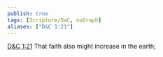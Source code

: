 ```yaml
---
publish: true
tags: [Scripture/DaC, noGraph]
aliases: ["D&C 1:21"]
---
```

[D&C 1:21](https://churchofjesuschrist.org/study/scriptures/dc-testament/dc/1?lang=eng&id=p21#p21) That faith also might increase in the earth;
